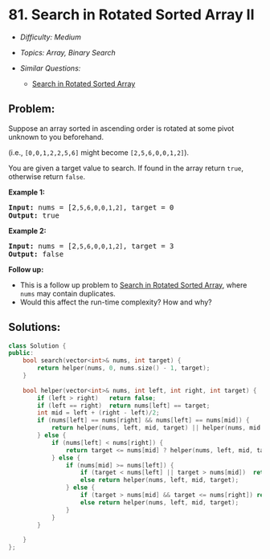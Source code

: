 # 81. Search in Rotated Sorted Array II

* *Difficulty: Medium*

* *Topics: Array, Binary Search*

* *Similar Questions:*

  * [Search in Rotated Sorted Array](search-in-rotated-sorted-array.md)

## Problem:

<p>Suppose an array sorted in ascending order is rotated at some pivot unknown to you beforehand.</p>

<p>(i.e., <code>[0,0,1,2,2,5,6]</code> might become <code>[2,5,6,0,0,1,2]</code>).</p>

<p>You are given a target value to search. If found in the array return <code>true</code>, otherwise return <code>false</code>.</p>

<p><strong>Example 1:</strong></p>

<pre>
<strong>Input:</strong> nums = [2<code>,5,6,0,0,1,2]</code>, target = 0
<strong>Output:</strong> true
</pre>

<p><strong>Example 2:</strong></p>

<pre>
<strong>Input:</strong> nums = [2<code>,5,6,0,0,1,2]</code>, target = 3
<strong>Output:</strong> false</pre>

<p><strong>Follow up:</strong></p>

<ul>
	<li>This is a follow up problem to&nbsp;<a href="/problems/search-in-rotated-sorted-array/description/">Search in Rotated Sorted Array</a>, where <code>nums</code> may contain duplicates.</li>
	<li>Would this affect the run-time complexity? How and why?</li>
</ul>

## Solutions:

```c++
class Solution {
public:
    bool search(vector<int>& nums, int target) {
        return helper(nums, 0, nums.size() - 1, target);
    }
    
    bool helper(vector<int>& nums, int left, int right, int target) {
        if (left > right)   return false;
        if (left == right)  return nums[left] == target;
        int mid = left + (right - left)/2;
        if (nums[left] == nums[right] && nums[left] == nums[mid]) {
            return helper(nums, left, mid, target) || helper(nums, mid + 1, right, target);
        } else {
            if (nums[left] < nums[right]) {
                return target <= nums[mid] ? helper(nums, left, mid, target) : helper(nums, mid + 1, right, target);
            } else {
                if (nums[mid] >= nums[left]) {
                    if (target < nums[left] || target > nums[mid])  return helper(nums, mid + 1, right, target); 
                    else return helper(nums, left, mid, target);
                } else {
                    if (target > nums[mid] && target <= nums[right]) return helper(nums, mid + 1, right, target);
                    else return helper(nums, left, mid, target);
                }
            }
        }
        
    }
};
```
